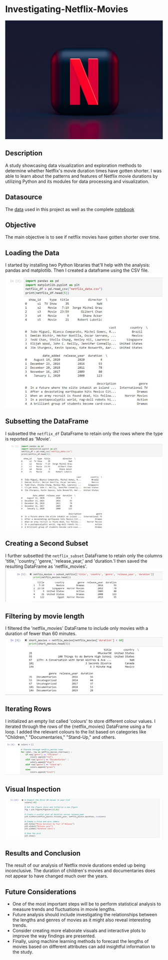 # Investigating-Netflix-Movies
![](netflix_logo.jpg)
## Description
A study showcasing data visualization and exploration methods to determine whether Netflix's movie duration times have gotten shorter. I was able to learn about the patterns and features of Netflix movie durations by utilizing Python and its modules for data processing and visualization.
## Datasource
The [data](https://github.com/croweigibson/Investigating-Netflix-Movies/blob/main/netflix_data.csv) used in this project as well as the complete [notebook](https://github.com/croweigibson/Investigating-Netflix-Movies/blob/main/Investigating%20Netflix%20Movies.ipynb)
## Objective
The main objective is to see if netflix movies have gotten shorter over time. 
## Loading the Data
I started by installing two Python libraries that'll help with the analysis: pandas and matplotlib. Then I created a dataframe using the CSV file. 
![](creating_dataframe.jpg)
## Subsetting the DataFrame
I subsetted the `netflix_df` DataFrame to retain only the rows where the type is reported as 'Movie'.
![](subset1.jpg)
## Creating a Second Subset
I further subsetted the `netflix_subset` DataFrame to retain only the columns 'title,' 'country,' 'genre,' 'release_year,' and 'duration.'I then saved the resulting DataFrame as 'netflix_movies'.
![](subset2.png)
## Filtering by movie length
I filtered the 'netflix_movies' DataFrame to include only movies with a duration of fewer than 60 minutes.
![](filter_movies.png)
## Iterating Rows
I initialized an empty list called 'colours' to store different colour values. I iterated through the rows of the {netflix_movies} DataFrame using a for loop. I added the relevant colours to the list based on categories like "Children," "Documentaries," "Stand-Up," and others.
![](iterate.jpg)
## Visual Inspection
![](visualizing.png)
## Results and Conclusion
The result of our analysis of Netflix movie durations ended up being inconclusive. The duration of children's movies and documentaries does not appear to have changed much over the years. 
## Future Considerations
- One of the most important steps will be to perform statistical analysis to measure trends and fluctuations in movie lengths. 
- Future analysis should include investigating the relationships between the lengths and genres of movies as it might also reveal interesting trends.
- Consider creating more elaborate visuals and interactive plots to improve the way findings are presented.
- Finally, using machine learning methods to forecast the lengths of movies based on different attributes can add insightful information to the study.
